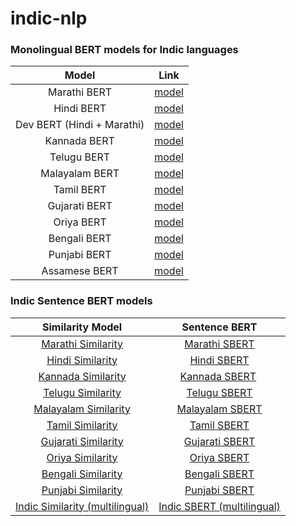 # indic-nlp

### Monolingual BERT models for Indic languages

|Model|Link|
|:--------:|:----:|
|Marathi BERT|<a href='https://huggingface.co/l3cube-pune/marathi-bert-v2'> model </a>|
|Hindi BERT|<a href='https://huggingface.co/l3cube-pune/hindi-bert-v2'> model </a>|
|Dev BERT (Hindi + Marathi)|<a href='https://huggingface.co/l3cube-pune/hindi-marathi-dev-bert'> model </a>|
|Kannada BERT|<a href='https://huggingface.co/l3cube-pune/kannada-bert'> model </a>|
|Telugu BERT|<a href='https://huggingface.co/l3cube-pune/telugu-bert'> model </a>|
|Malayalam BERT|<a href='https://huggingface.co/l3cube-pune/malayalam-bert'> model </a>|
|Tamil BERT|<a href='https://huggingface.co/l3cube-pune/tamil-bert'> model </a>|
|Gujarati BERT|<a href='https://huggingface.co/l3cube-pune/gujarati-bert'> model </a>|
|Oriya BERT|<a href='https://huggingface.co/l3cube-pune/odia-bert'> model </a>|
|Bengali BERT|<a href='https://huggingface.co/l3cube-pune/bengali-bert'> model </a>|
|Punjabi BERT|<a href='https://huggingface.co/l3cube-pune/punjabi-bert'> model </a>|
|Assamese BERT|<a href='https://huggingface.co/l3cube-pune/assamese-bert'> model </a>|

### Indic Sentence BERT models

|Similarity Model|Sentence BERT|
|:--------:|:--------:|
|<a href='https://huggingface.co/l3cube-pune/marathi-sentence-similarity-sbert'> Marathi Similarity </a> |<a href='https://huggingface.co/l3cube-pune/marathi-sentence-bert-nli'> Marathi SBERT</a>|
|<a href='https://huggingface.co/l3cube-pune/hindi-sentence-similarity-sbert'> Hindi Similarity </a> |<a href='https://huggingface.co/l3cube-pune/hindi-sentence-bert-nli'> Hindi SBERT</a>|
|<a href='https://huggingface.co/l3cube-pune/kannada-sentence-similarity-sbert'> Kannada Similarity </a> |<a href='https://huggingface.co/l3cube-pune/kannada-sentence-bert-nli'> Kannada SBERT</a> |
|<a href='https://huggingface.co/l3cube-pune/telugu-sentence-similarity-sbert'> Telugu Similarity </a> |<a href='https://huggingface.co/l3cube-pune/telugu-sentence-bert-nli'> Telugu SBERT</a>|
|<a href='https://huggingface.co/l3cube-pune/malayalam-sentence-similarity-sbert'> Malayalam Similarity </a> |<a href='https://huggingface.co/l3cube-pune/malayalam-sentence-bert-nli'> Malayalam SBERT</a>|
|<a href='https://huggingface.co/l3cube-pune/tamil-sentence-similarity-sbert'> Tamil Similarity </a> |<a href='https://huggingface.co/l3cube-pune/tamil-sentence-bert-nli'> Tamil SBERT</a>|
|<a href='https://huggingface.co/l3cube-pune/gujarati-sentence-similarity-sbert'> Gujarati Similarity </a> |<a href='https://huggingface.co/l3cube-pune/gujarati-sentence-bert-nli'> Gujarati SBERT</a>|
|<a href='https://huggingface.co/l3cube-pune/odia-sentence-similarity-sbert'> Oriya Similarity </a> |<a href='https://huggingface.co/l3cube-pune/odia-sentence-bert-nli'> Oriya SBERT</a>|
|<a href='https://huggingface.co/l3cube-pune/bengali-sentence-similarity-sbert'> Bengali Similarity </a> |<a href='https://huggingface.co/l3cube-pune/bengali-sentence-bert-nli'> Bengali SBERT</a>|
|<a href='https://huggingface.co/l3cube-pune/punjabi-sentence-similarity-sbert'> Punjabi Similarity </a> |<a href='https://huggingface.co/l3cube-pune/punjabi-sentence-bert-nli'> Punjabi SBERT</a>|
|<a href='https://huggingface.co/l3cube-pune/indic-sentence-similarity-sbert'> Indic Similarity (multilingual)</a> |<a href='https://huggingface.co/l3cube-pune/indic-sentence-bert-nli'> Indic SBERT (multilingual)</a>|

